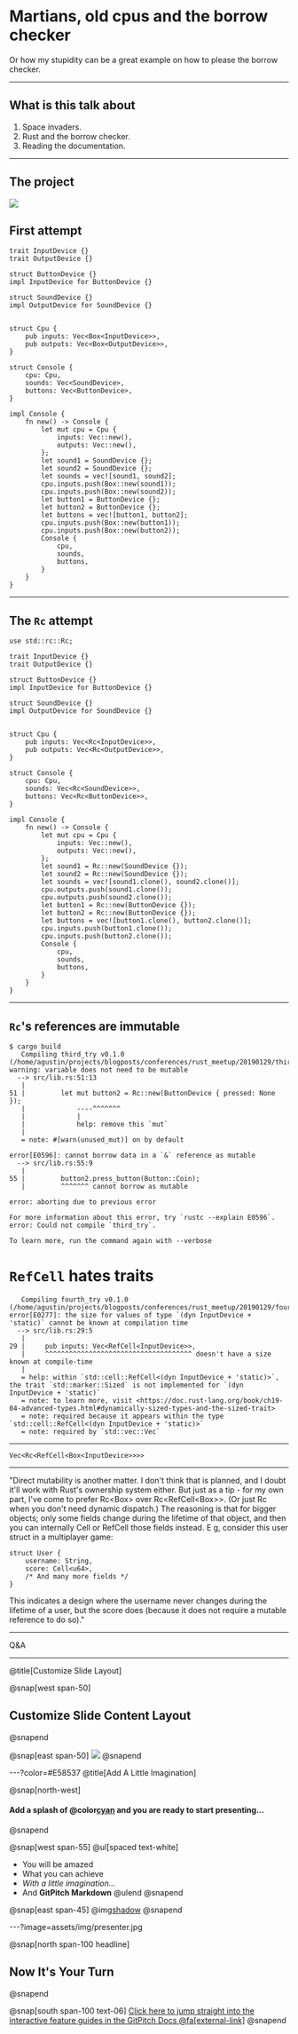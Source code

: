 # Martians, old cpus and the borrow checker

Or how my stupidity can be a great example on how to please the borrow checker.

---

## What is this talk about

1. Space invaders.
2. Rust and the borrow checker.
3. Reading the documentation.

---

## The project

![](assets/img/motherboard.png)

## First attempt

```
trait InputDevice {}
trait OutputDevice {}

struct ButtonDevice {}
impl InputDevice for ButtonDevice {}

struct SoundDevice {}
impl OutputDevice for SoundDevice {}


struct Cpu {
    pub inputs: Vec<Box<InputDevice>>,
    pub outputs: Vec<Box<OutputDevice>>,
}

struct Console {
    cpu: Cpu,
    sounds: Vec<SoundDevice>,
    buttons: Vec<ButtonDevice>,
}

impl Console {
    fn new() -> Console {
        let mut cpu = Cpu {
            inputs: Vec::new(),
            outputs: Vec::new(),
        };
        let sound1 = SoundDevice {};
        let sound2 = SoundDevice {};
        let sounds = vec![sound1, sound2];
        cpu.inputs.push(Box::new(sound1));
        cpu.inputs.push(Box::new(sound2));
        let button1 = ButtonDevice {};
        let button2 = ButtonDevice {};
        let buttons = vec![button1, button2];
        cpu.inputs.push(Box::new(button1));
        cpu.inputs.push(Box::new(button2));
        Console {
            cpu,
            sounds,
            buttons,
        }
    }
}
```

---

## The `Rc` attempt

```
use std::rc::Rc;

trait InputDevice {}
trait OutputDevice {}

struct ButtonDevice {}
impl InputDevice for ButtonDevice {}

struct SoundDevice {}
impl OutputDevice for SoundDevice {}


struct Cpu {
    pub inputs: Vec<Rc<InputDevice>>,
    pub outputs: Vec<Rc<OutputDevice>>,
}

struct Console {
    cpu: Cpu,
    sounds: Vec<Rc<SoundDevice>>,
    buttons: Vec<Rc<ButtonDevice>>,
}

impl Console {
    fn new() -> Console {
        let mut cpu = Cpu {
            inputs: Vec::new(),
            outputs: Vec::new(),
        };
        let sound1 = Rc::new(SoundDevice {});
        let sound2 = Rc::new(SoundDevice {});
        let sounds = vec![sound1.clone(), sound2.clone()];
        cpu.outputs.push(sound1.clone());
        cpu.outputs.push(sound2.clone());
        let button1 = Rc::new(ButtonDevice {});
        let button2 = Rc::new(ButtonDevice {});
        let buttons = vec![button1.clone(), button2.clone()];
        cpu.inputs.push(button1.clone());
        cpu.inputs.push(button2.clone());
        Console {
            cpu,
            sounds,
            buttons,
        }
    }
}
```

---

## `Rc`'s references are immutable

```
$ cargo build
   Compiling third_try v0.1.0 (/home/agustin/projects/blogposts/conferences/rust_meetup/20190129/third_try)
warning: variable does not need to be mutable
  --> src/lib.rs:51:13
   |
51 |         let mut button2 = Rc::new(ButtonDevice { pressed: None });
   |             ----^^^^^^^
   |             |
   |             help: remove this `mut`
   |
   = note: #[warn(unused_mut)] on by default

error[E0596]: cannot borrow data in a `&` reference as mutable
  --> src/lib.rs:55:9
   |
55 |         button2.press_button(Button::Coin);
   |         ^^^^^^^ cannot borrow as mutable

error: aborting due to previous error

For more information about this error, try `rustc --explain E0596`.
error: Could not compile `third_try`.

To learn more, run the command again with --verbose
```

# `RefCell` hates traits

```
   Compiling fourth_try v0.1.0 (/home/agustin/projects/blogposts/conferences/rust_meetup/20190129/fourth_try)
error[E0277]: the size for values of type `(dyn InputDevice + 'static)` cannot be known at compilation time
  --> src/lib.rs:29:5
   |
29 |     pub inputs: Vec<RefCell<InputDevice>>,
   |     ^^^^^^^^^^^^^^^^^^^^^^^^^^^^^^^^^^^^^ doesn't have a size known at compile-time
   |
   = help: within `std::cell::RefCell<(dyn InputDevice + 'static)>`, the trait `std::marker::Sized` is not implemented for `(dyn InputDevice + 'static)`
   = note: to learn more, visit <https://doc.rust-lang.org/book/ch19-04-advanced-types.html#dynamically-sized-types-and-the-sized-trait>
   = note: required because it appears within the type `std::cell::RefCell<(dyn InputDevice + 'static)>`
   = note: required by `std::vec::Vec`
```

---

```
Vec<Rc<RefCell<Box<InputDevice>>>>
```

---

"Direct mutability is another matter. I don't think that is planned, and I doubt it'll work with Rust's ownership system either. But just as a tip - for my own part, I've come to prefer Rc<Box<Trait>> over Rc<RefCell<Box<Trait>>>. (Or just Rc<Struct> when you don't need dynamic dispatch.) The reasoning is that for bigger objects; only some fields change during the lifetime of that object, and then you can internally Cell or RefCell those fields instead. E g, consider this user struct in a multiplayer game:

```
struct User {
    username: String,
    score: Cell<u64>,
    /* And many more fields */
}
```

This indicates a design where the username never changes during the lifetime of a user, but the score does (because it does not require a mutable reference to do so)."

---

Q&A

---
@title[Customize Slide Layout]

@snap[west span-50]
## Customize Slide Content Layout
@snapend

@snap[east span-50]
![](assets/img/presentation.png)
@snapend

---?color=#E58537
@title[Add A Little Imagination]

@snap[north-west]
#### Add a splash of @color[cyan](**color**) and you are ready to start presenting...
@snapend

@snap[west span-55]
@ul[spaced text-white]
- You will be amazed
- What you can achieve
- *With a little imagination...*
- And **GitPitch Markdown**
@ulend
@snapend

@snap[east span-45]
@img[shadow](assets/img/conference.png)
@snapend

---?image=assets/img/presenter.jpg

@snap[north span-100 headline]
## Now It's Your Turn
@snapend

@snap[south span-100 text-06]
[Click here to jump straight into the interactive feature guides in the GitPitch Docs @fa[external-link]](https://gitpitch.com/docs/getting-started/tutorial/)
@snapend
